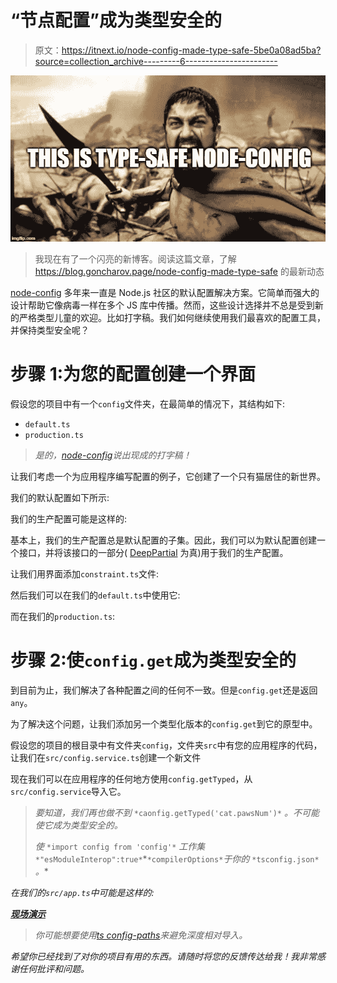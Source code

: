 # “节点配置”成为类型安全的

> 原文：<https://itnext.io/node-config-made-type-safe-5be0a08ad5ba?source=collection_archive---------6----------------------->

![](img/e1f707ca97c0f3caaa107fb8e8d3ba5c.png)

>我现在有了一个闪亮的新博客。阅读这篇文章，了解 https://blog.goncharov.page/node-config-made-type-safe 的最新动态

[node-config](https://github.com/lorenwest/node-config) 多年来一直是 Node.js 社区的默认配置解决方案。它简单而强大的设计帮助它像病毒一样在多个 JS 库中传播。然而，这些设计选择并不总是受到新的严格类型儿童的欢迎。比如打字稿。我们如何继续使用我们最喜欢的配置工具，并保持类型安全呢？

# 步骤 1:为您的配置创建一个界面

假设您的项目中有一个`config`文件夹，在最简单的情况下，其结构如下:

*   `default.ts`
*   `production.ts`

> *是的，*[*node-config*](https://github.com/lorenwest/node-config)*说出现成的打字稿！*

让我们考虑一个为应用程序编写配置的例子，它创建了一个只有猫居住的新世界。

我们的默认配置如下所示:

我们的生产配置可能是这样的:

基本上，我们的生产配置总是默认配置的子集。因此，我们可以为默认配置创建一个接口，并将该接口的一部分( [DeepPartial](https://stackoverflow.com/questions/45372227/how-to-implement-typescript-deep-partial-mapped-type-not-breaking-array-properti/49936686#49936686) 为真)用于我们的生产配置。

让我们用界面添加`constraint.ts`文件:

然后我们可以在我们的`default.ts`中使用它:

而在我们的`production.ts`:

# 步骤 2:使`config.get`成为类型安全的

到目前为止，我们解决了各种配置之间的任何不一致。但是`config.get`还是返回`any`。

为了解决这个问题，让我们添加另一个类型化版本的`config.get`到它的原型中。

假设您的项目的根目录中有文件夹`config`，文件夹`src`中有您的应用程序的代码，让我们在`src/config.service.ts`创建一个新文件

现在我们可以在应用程序的任何地方使用`config.getTyped`，从`src/config.service`导入它。

> *要知道，我们再也做不到* `*caonfig.getTyped('cat.pawsNum')*` *。不可能使它成为类型安全的。*
> 
> *使* `*import config from 'config'*` *工作集*`*"esModuleInterop":true*`*`*compilerOptions*`*于你的* `*tsconfig.json*` *。**

*在我们的`src/app.ts`中可能是这样的:*

*[**现场演示**](https://repl.it/@aigoncharov/node-config-made-type-safe-demo)*

> **你可能想要使用*[*ts config-paths*](https://github.com/dividab/tsconfig-paths)*来避免深度相对导入。**

*希望你已经找到了对你的项目有用的东西。请随时将您的反馈传达给我！我非常感谢任何批评和问题。*